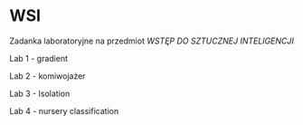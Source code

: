 # WSI
Zadanka laboratoryjne na przedmiot 
*WSTĘP DO SZTUCZNEJ INTELIGENCJI*

Lab 1 - gradient 

Lab 2 - komiwojażer 

Lab 3 - Isolation

Lab 4 - nursery classification
